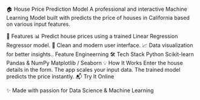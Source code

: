 🏠  House Price Prediction Model
A professional and interactive Machine Learning Model built with  predicts the price of houses in California based on various input features.

🚀 Features
📊 Predict house prices using a trained Linear Regression Regressor model.
🎨 Clean and modern user interface.
📈 Data visualization for better insights..
Feature Engineerning
🛠 Tech Stack
Python
Scikit-learn
Pandas & NumPy
Matplotlib / Seaborn
💡 How It Works
Enter the house details in the form.
The app scales your input data.
The trained model predicts the price instantly.
📬 Try It Online

✨ Made with passion for Data Science & Machine Learning
